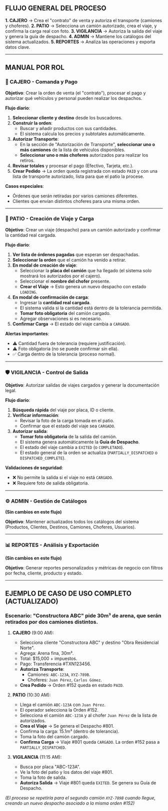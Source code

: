 ## **FLUJO GENERAL DEL PROCESO**

**1. CAJERO** → Crea el "contrato" de venta y autoriza el transporte (camiones y choferes).
**2. PATIO** → Selecciona un camión autorizado, crea el viaje, y confirma la carga real con foto.
**3. VIGILANCIA** → Autoriza la salida del viaje y genera la guía de despacho.
**4. ADMIN** → Mantiene los catálogos del sistema actualizados.
**5. REPORTES** → Analiza las operaciones y exporta datos clave.

---

## **MANUAL POR ROL**

### **🏪 CAJERO - Comanda y Pago**

**Objetivo**: Crear la orden de venta (el "contrato"), procesar el pago y autorizar qué vehículos y personal pueden realizar los despachos.

**Flujo diario**:

1.  **Seleccionar cliente y destino** desde los buscadores.
2.  **Construir la orden**:
    * Buscar y añadir productos con sus cantidades.
    * El sistema calcula los precios y subtotales automáticamente.
3.  **Autorizar Transporte**:
    * En la sección de "Autorización de Transporte", **seleccionar uno o más camiones** de la lista de vehículos disponibles.
    * **Seleccionar uno o más choferes** autorizados para realizar los retiros.
4.  **Revisar totales** y procesar el pago (Efectivo, Tarjeta, etc.).
5.  **Crear Pedido** → La orden queda registrada con estado `PAID` y con una lista de transporte autorizado, lista para que el patio la procese.

**Casos especiales**:

* Órdenes que serán retiradas por varios camiones diferentes.
* Clientes que envían distintos choferes para una misma orden.

---

### **🚛 PATIO - Creación de Viaje y Carga**

**Objetivo**: Crear un viaje (despacho) para un camión autorizado y confirmar la cantidad real cargada.

**Flujo diario**:

1.  **Ver lista de órdenes pagadas** que esperan ser despachadas.
2.  **Seleccionar la orden** que el camión ha venido a retirar.
3.  **En modal de creación de viaje**:
    * Seleccionar la **placa del camión** que ha llegado (el sistema solo mostrará los autorizados por el cajero).
    * Seleccionar el **nombre del chofer** presente.
    * **Crear el Viaje** → Esto genera un nuevo despacho con estado `LOADING`.
4.  **En modal de confirmación de carga**:
    * Ingresar la **cantidad real cargada**.
    * El sistema valida si la cantidad está dentro de la tolerancia permitida.
    * **Tomar foto obligatoria** del camión cargado.
    * Agregar observaciones si es necesario.
5.  **Confirmar Carga** → El estado del viaje cambia a `CARGADO`.

**Alertas importantes**:

* ⚠️ Cantidad fuera de tolerancia (requiere justificación).
* ⚠️ Foto obligatoria (no se puede confirmar sin ella).
* ✅ Carga dentro de la tolerancia (proceso normal).

---

### **🛡️ VIGILANCIA - Control de Salida**

**Objetivo**: Autorizar salidas de viajes cargados y generar la documentación legal.

**Flujo diario**:

1.  **Búsqueda rápida** del viaje por placa, ID o cliente.
2.  **Verificar información**:
    * Revisar la foto de la carga tomada en el patio.
    * Confirmar que el estado del viaje sea `CARGADO`.
3.  **Autorizar salida**:
    * **Tomar foto obligatoria** de la salida del camión.
    * El sistema genera automáticamente la **Guía de Despacho**.
    * El estado del viaje cambia a `EXITED` (o `COMPLETADO`).
    * El estado general de la orden se actualiza (`PARTIALLY_DISPATCHED` o `DISPATCHED_COMPLETE`).

**Validaciones de seguridad**:

* ❌ No permite la salida si el viaje no está `CARGADO`.
* ❌ Requiere foto de salida obligatoria.

---

### **⚙️ ADMIN - Gestión de Catálogos**

**(Sin cambios en este flujo)**

**Objetivo**: Mantener actualizados todos los catálogos del sistema (Productos, Clientes, Destinos, Camiones, Choferes, Usuarios).

---

### **📊 REPORTES - Análisis y Exportación**

**(Sin cambios en este flujo)**

**Objetivo**: Generar reportes personalizados y métricas de negocio con filtros por fecha, cliente, producto y estado.

---

## **EJEMPLO DE CASO DE USO COMPLETO (ACTUALIZADO)**

### **Escenario**: "Constructora ABC" pide 30m³ de arena, que serán retirados por dos camiones distintos.

1.  **CAJERO** (9:00 AM):
    * Selecciona cliente "Constructora ABC" y destino "Obra Residencial Norte".
    * Agrega: Arena fina, 30m³.
    * Total: $15,000 + impuestos.
    * Pago: Transferencia #TXN123456.
    * **Autoriza Transporte**:
        * Camiones: `ABC-123A`, `XYZ-789B`.
        * Choferes: `Juan Pérez`, `Carlos Gómez`.
    * **Crea Pedido** → Orden #152 queda en estado `PAID`.

2.  **PATIO** (10:30 AM):
    * Llega el camión `ABC-123A` con `Juan Pérez`.
    * El operador selecciona la Orden #152.
    * Selecciona el camión `ABC-123A` y al chofer `Juan Pérez` de la lista de autorizados.
    * **Crea el Viaje** → Se genera el Despacho #801.
    * Confirma la carga: 15.1m³ (dentro de tolerancia).
    * Toma la foto del camión cargado.
    * **Confirma Carga** → Viaje #801 queda `CARGADO`. La orden #152 pasa a `PARTIALLY_DISPATCHED`.

3.  **VIGILANCIA** (11:15 AM):
    * Busca por placa "ABC-123A".
    * Ve la foto del patio y los datos del viaje #801.
    * Toma la foto de salida.
    * **Autoriza Salida** → Viaje #801 queda `EXITED`. Se genera su Guía de Despacho.

*(El proceso se repetiría para el segundo camión `XYZ-789B` cuando llegue, creando un nuevo despacho asociado a la misma orden #152)*